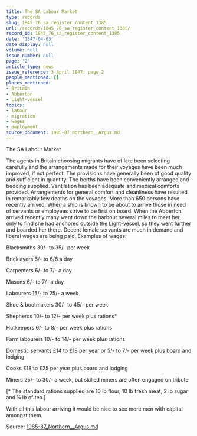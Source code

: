 ```yaml
---
title: The SA Labour Market
type: records
slug: 1845_76_sa_register_content_1385
url: /records/1845_76_sa_register_content_1385/
record_id: 1845_76_sa_register_content_1385
date: '1847-04-03'
date_display: null
volume: null
issue_number: null
page: '2'
article_type: news
issue_reference: 3 April 1847, page 2
people_mentioned: []
places_mentioned:
- Britain
- Abberton
- Light-vessel
topics:
- labour
- migration
- wages
- employment
source_document: 1985-87_Northern__Argus.md
---
```


The SA Labour Market

The agents in Britain choosing migrants have of late been selecting carefully and the arrangements made for their voyages have been much improved, if not perfect.  The provisions have generally been of good quality and sufficient in quantity.  The berths have been conveniently arranged and bedding supplied.  Ventilation has been adequate and medical comforts provided.  Arrangements for general comfort and cleanliness have resulted in remarkably few deaths on the voyages.  More than 650 persons have recently arrived.  When a ship is known to be about to arrive those in need of servants or employees strive to be first on board.  When the Abberton arrived recently many went down the harbour several miles to meet her, only to find she had anchored outside the Light-vessel, so they went further and boarded her there.  Decent female servants are much in demand and liberal wages are being paid.  Examples of wages:

Blacksmiths	30/- to 35/- per week

Bricklayers	6/- to 6/6 a day

Carpenters	6/- to 7/- a day

Masons	6/- to 7/- a day

Labourers	15/- to 25/- a week

Shoe & bootmakers	30/- to 45/- per week

Shepherds	10/- to 12/- per week plus rations*

Hutkeepers	6/- to 8/- per week plus rations

Farm labourers	10/- to 14/- per week plus rations

Domestic servants	£14 to £18 per year or 5/- to 7/- per week plus board and lodging

Cooks	£18 to £25 per year plus board and lodging

Miners	25/- to 30/- a week, but skilled miners are often engaged on tribute

[* The standard rations supplied are 10 lb flour, 10 lb fresh meat, 2 lb sugar and ¼ lb of tea.]

With all this labour arriving it would be nice to see more men with capital amongst them.

Source: [1985-87_Northern__Argus.md](/downloads/markdown/1985-87_Northern__Argus.md)
